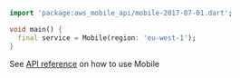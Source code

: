 ```dart
import 'package:aws_mobile_api/mobile-2017-07-01.dart';

void main() {
  final service = Mobile(region: 'eu-west-1');
}
```

See [API reference](https://pub.dev/documentation/aws_mobile_api/latest/mobile-2017-07-01/Mobile-class.html) on how to use Mobile
